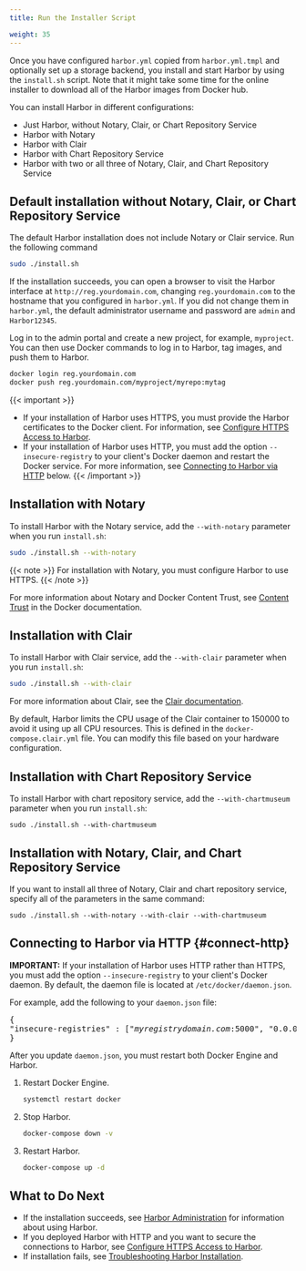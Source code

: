 ```yaml
---
title: Run the Installer Script

weight: 35
---
```


Once you have configured `harbor.yml` copied from `harbor.yml.tmpl` and optionally set up a storage backend, you install and start Harbor by using the `install.sh` script. Note that it might take some time for the online installer to download all of the Harbor images from Docker hub.

You can install Harbor in different configurations:

- Just Harbor, without Notary, Clair, or Chart Repository Service
- Harbor with Notary
- Harbor with Clair
- Harbor with Chart Repository Service
- Harbor with two or all three of Notary, Clair, and Chart Repository Service

## Default installation without Notary, Clair, or Chart Repository Service

The default Harbor installation does not include Notary or Clair service. Run the following command

```sh
sudo ./install.sh
```

If the installation succeeds, you can open a browser to visit the Harbor interface at `http://reg.yourdomain.com`, changing `reg.yourdomain.com` to the hostname that you configured in `harbor.yml`. If you did not change them in `harbor.yml`, the default administrator username and password are `admin` and `Harbor12345`.

Log in to the admin portal and create a new project, for example, `myproject`. You can then use Docker commands to log in to Harbor, tag images, and push them to Harbor.

```sh
docker login reg.yourdomain.com
docker push reg.yourdomain.com/myproject/myrepo:mytag
```

{{< important >}}
- If your installation of Harbor uses HTTPS, you must provide the Harbor certificates to the Docker client. For information, see [Configure HTTPS Access to Harbor](configure-https.md#provide-the-certificates-to-harbor-and-docker).
- If your installation of Harbor uses HTTP, you must add the option `--insecure-registry` to your client's Docker daemon and restart the Docker service. For more information, see [Connecting to Harbor via HTTP](#connect-http) below.
{{< /important >}}

## Installation with Notary

To install Harbor with the Notary service, add the `--with-notary` parameter when you run `install.sh`:

```sh
sudo ./install.sh --with-notary
```

{{< note >}}
For installation with Notary, you must configure Harbor to use HTTPS.
{{< /note >}}

For more information about Notary and Docker Content Trust, see [Content Trust](https://docs.docker.com/engine/security/trust/content_trust/) in the Docker documentation.

## Installation with Clair

To install Harbor with Clair service, add the `--with-clair` parameter when you run `install.sh`:

```sh
sudo ./install.sh --with-clair
```

For more information about Clair, see the [Clair documentation](https://coreos.com/clair/docs/2.0.1/).

By default, Harbor limits the CPU usage of the Clair container to 150000 to avoid it using up all CPU resources. This is defined in the `docker-compose.clair.yml` file. You can modify this file based on your hardware configuration.

## Installation with Chart Repository Service 

To install Harbor with chart repository service, add the `--with-chartmuseum` parameter when you run `install.sh`:

```
sudo ./install.sh --with-chartmuseum
```

## Installation with Notary, Clair, and Chart Repository Service

If you want to install all three of Notary, Clair and chart repository service, specify all of the parameters in the same command:

```
sudo ./install.sh --with-notary --with-clair --with-chartmuseum
```

## Connecting to Harbor via HTTP {#connect-http}

**IMPORTANT:** If your installation of Harbor uses HTTP rather than HTTPS, you must add the option `--insecure-registry` to your client's Docker daemon. By default, the daemon file is located at `/etc/docker/daemon.json`.

For example, add the following to your `daemon.json` file:

<pre>
{
"insecure-registries" : ["<i>myregistrydomain.com</i>:5000", "0.0.0.0"]
}
</pre>

After you update `daemon.json`, you must restart both Docker Engine and Harbor.

1. Restart Docker Engine.

    ```sh
    systemctl restart docker
    ```

1. Stop Harbor.

    ```sh
    docker-compose down -v
    ```

1. Restart Harbor.

    ```sh
    docker-compose up -d
    ```

## What to Do Next ##

- If the installation succeeds, see [Harbor Administration](../administration) for information about using Harbor.
- If you deployed Harbor with HTTP and you want to secure the connections to Harbor, see [Configure HTTPS Access to Harbor](configure-https.md).
- If installation fails, see [Troubleshooting Harbor Installation](troubleshoot-installation.md).

